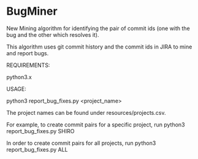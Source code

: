 # BugMiner
New Mining algorithm for identifying the pair of commit ids (one with the bug and the other which resolves it).

This algorithm uses git commit history and the commit ids in JIRA to mine and report bugs.


REQUIREMENTS:

python3.x


USAGE:

python3 report_bug_fixes.py <project_name>


The project names can be found under resources/projects.csv.

For example, to create commit pairs for a specific project, run
python3 report_bug_fixes.py SHIRO

In order to create commit pairs for all projects, run
python3 report_bug_fixes.py ALL
